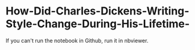# How-Did-Charles-Dickens-Writing-Style-Change-During-His-Lifetime-
If you can't run the notebook in Github, run it in nbviewer.
